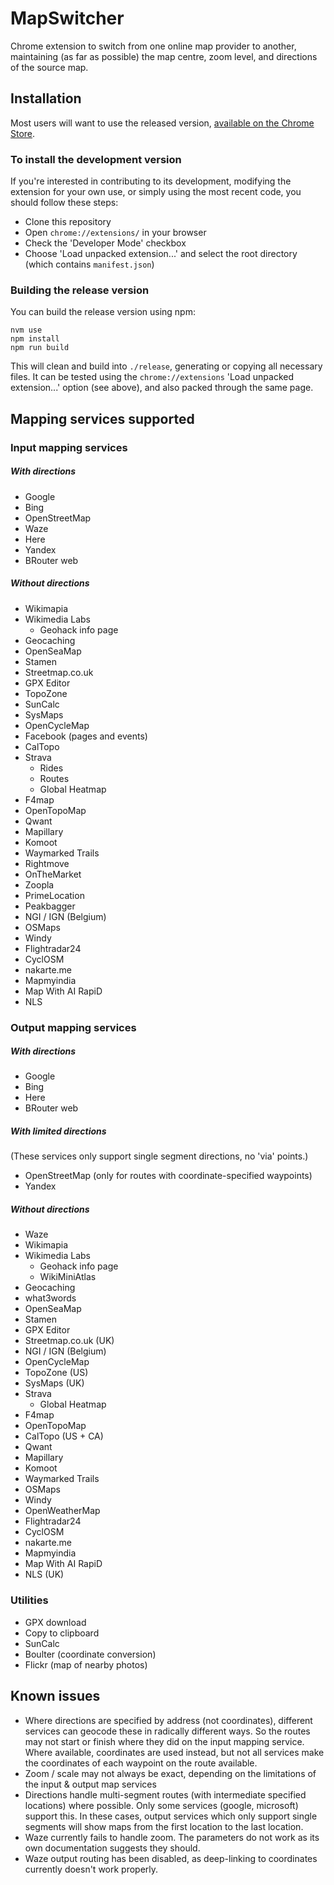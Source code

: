# MapSwitcher

Chrome extension to switch from one online map provider to another, maintaining (as far as possible) the map centre, zoom level, and directions of the source map.

## Installation

Most users will want to use the released version, [available on the Chrome Store](https://chrome.google.com/webstore/detail/map-switcher/fanpjcbgdinjeknjikpfnldfpnnpkelb).

### To install the development version
If you're interested in contributing to its development, modifying the extension for your own use, or simply using the most recent code, you should follow these steps:
- Clone this repository
- Open `chrome://extensions/` in your browser
- Check the 'Developer Mode' checkbox
- Choose 'Load unpacked extension...' and select the root directory (which contains `manifest.json`)

### Building the release version

You can build the release version using npm:
```
nvm use
npm install
npm run build
```
This will clean and build into `./release`, generating or copying all necessary files. It can be tested using the `chrome://extensions` 'Load unpacked extension...' option (see above), and also packed through the same page.

## Mapping services supported

### Input mapping services

##### With directions
- Google
- Bing
- OpenStreetMap
- Waze
- Here
- Yandex
- BRouter web

##### Without directions
- Wikimapia
- Wikimedia Labs
  - Geohack info page
- Geocaching
- OpenSeaMap
- Stamen
- Streetmap.co.uk
- GPX Editor
- TopoZone
- SunCalc
- SysMaps
- OpenCycleMap
- Facebook (pages and events)
- CalTopo
- Strava
  - Rides
  - Routes
  - Global Heatmap
- F4map
- OpenTopoMap
- Qwant
- Mapillary
- Komoot
- Waymarked Trails
- Rightmove
- OnTheMarket
- Zoopla
- PrimeLocation
- Peakbagger
- NGI / IGN (Belgium)
- OSMaps
- Windy
- Flightradar24
- CyclOSM
- nakarte.me
- Mapmyindia
- Map With AI RapiD
- NLS

### Output mapping services

##### With directions
- Google
- Bing
- Here
- BRouter web

##### With limited directions
(These services only support single segment directions, no 'via' points.)
- OpenStreetMap (only for routes with coordinate-specified waypoints)
- Yandex

##### Without directions
- Waze
- Wikimapia
- Wikimedia Labs
  - Geohack info page
  - WikiMiniAtlas
- Geocaching
- what3words
- OpenSeaMap
- Stamen
- GPX Editor
- Streetmap.co.uk (UK)
- NGI / IGN (Belgium)
- OpenCycleMap
- TopoZone (US)
- SysMaps (UK)
- Strava
  - Global Heatmap
- F4map
- OpenTopoMap
- CalTopo (US + CA)
- Qwant
- Mapillary
- Komoot
- Waymarked Trails
- OSMaps
- Windy
- OpenWeatherMap
- Flightradar24
- CyclOSM
- nakarte.me
- Mapmyindia
- Map With AI RapiD
- NLS (UK)

### Utilities
- GPX download
- Copy to clipboard
- SunCalc
- Boulter (coordinate conversion)
- Flickr (map of nearby photos)

## Known issues

- Where directions are specified by address (not coordinates), different services can geocode these in radically different ways. So the routes may not start or finish where they did on the input mapping service. Where available, coordinates are used instead, but not all services make the coordinates of each waypoint on the route available.
- Zoom / scale may not always be exact, depending on the limitations of the input & output map services
- Directions handle multi-segment routes (with intermediate specified locations) where possible. Only some services (google, microsoft) support this. In these cases, output services which only support single segments will show maps from the first location to the last location.
- Waze currently fails to handle zoom. The parameters do not work as its own documentation suggests they should.
- Waze output routing has been disabled, as deep-linking to coordinates currently doesn't work properly.
